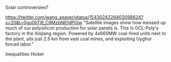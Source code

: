 Solar controversies?


https://twitter.com/wang_seaver/status/1543024226403098624?s=20&t=0gu0bTj9_C9MzbN61dPjGw
"Satellite images show how messed up much of our polysilicon production for solar panels is. This is GCL-Poly's factory in the Xinjiang region. Powered by 4x660MW coal-fired units next to the plant, sits just 2.5 km from vast coal mines, and exploiting Uyghur forced labor."

Inequalities 
Hickel 